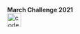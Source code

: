 **March Challenge 2021**  
[<img src='https://cdn.jsdelivr.net/npm/simple-icons@4.13.0/icons/codechef.svg' alt='codechef' height='32'>][1]&nbsp; 

[1]: https://www.codechef.com/MARCH21

